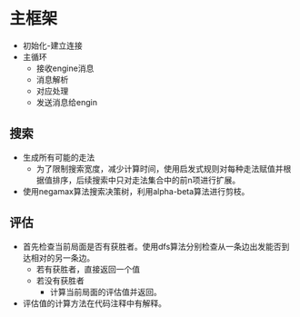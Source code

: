 # 主框架
- 初始化-建立连接
- 主循环
	- 接收engine消息
	- 消息解析
	- 对应处理
	- 发送消息给engin
## 搜索
- 生成所有可能的走法
	- 为了限制搜索宽度，减少计算时间，使用启发式规则对每种走法赋值并根据值排序，后续搜索中只对走法集合中的前n项进行扩展。
- 使用negamax算法搜索决策树，利用alpha-beta算法进行剪枝。
## 评估
- 首先检查当前局面是否有获胜者。使用dfs算法分别检查从一条边出发能否到达相对的另一条边。
	- 若有获胜者，直接返回一个值
	- 若没有获胜者
		- 计算当前局面的评估值并返回。
- 评估值的计算方法在代码注释中有解释。